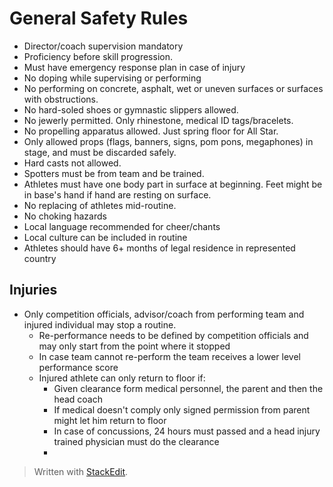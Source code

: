# General Safety Rules

- Director/coach supervision mandatory
- Proficiency before skill progression.
- Must have emergency response plan in case of injury
- No doping while supervising or performing
- No performing on concrete, asphalt, wet or uneven surfaces or surfaces with obstructions.
- No hard-soled shoes or gymnastic slippers allowed.
- No jewerly permitted. Only rhinestone, medical ID tags/bracelets.
- No propelling apparatus allowed. Just spring floor for All Star.
- Only allowed props (flags, banners, signs, pom pons, megaphones) in stage, and must be discarded safely.
- Hard casts not allowed.
- Spotters must be from team and be trained.
- Athletes must have one body part in surface at beginning. Feet might be in base's hand if hand are resting on surface.
- No replacing of athletes mid-routine.
- No choking hazards
- Local language recommended for cheer/chants
- Local culture can be included in routine
- Athletes should have 6+ months of legal residence in represented country

## Injuries

- Only competition officials, advisor/coach from performing team and injured individual may stop a routine.
	- Re-performance needs to be defined by competition officials and may only start from the point where it stopped
	- In case team cannot re-perform the team receives a lower level performance score
	- Injured athlete can only return to floor if:
		- Given clearance form medical personnel, the parent and then the head coach
		- If medical doesn't comply only signed permission from parent might let him return to floor
		- In case of concussions, 24 hours must passed and a head injury trained physician must do the clearance
		- 

> Written with [StackEdit](https://stackedit.io/).
<!--stackedit_data:
eyJoaXN0b3J5IjpbLTE3NDMwMzg0ODUsLTYyMDg2MjQxNV19
-->